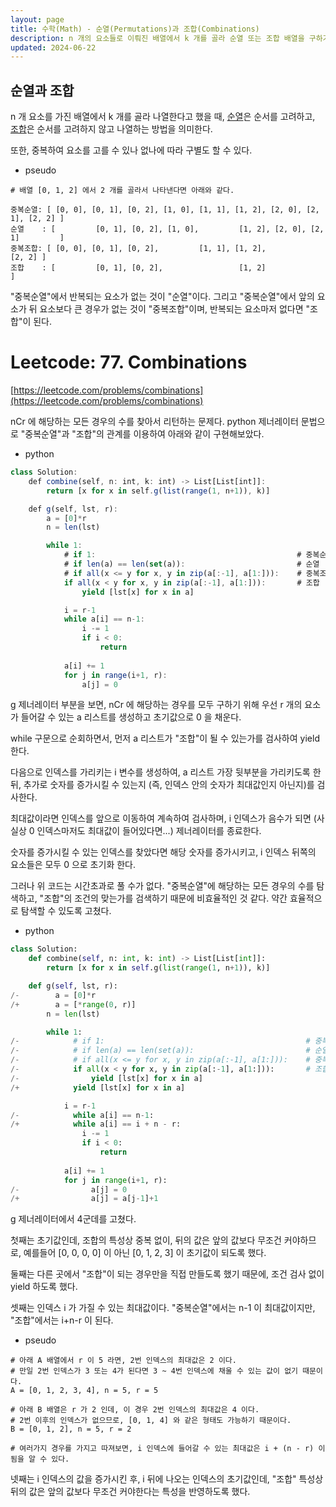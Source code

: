 ```yaml
---
layout: page
title: 수학(Math) - 순열(Permutations)과 조합(Combinations)
description: n 개의 요소들로 이뤄진 배열에서 k 개를 골라 순열 또는 조합 배열을 구하기
updated: 2024-06-22
---
```


## 순열과 조합

n 개 요소를 가진 배열에서 k 개를 골라 나열한다고 했을 때, [순열](https://namu.wiki/w/%EC%88%9C%EC%97%B4)은 순서를 고려하고, [조합](https://namu.wiki/w/%EC%A1%B0%ED%95%A9)은 순서를 고려하지 않고 나열하는 방법을 의미한다.

또한, 중복하여 요소를 고를 수 있나 없나에 따라 구별도 할 수 있다.

- pseudo
```pseudo
# 배열 [0, 1, 2] 에서 2 개를 골라서 나타낸다면 아래와 같다.

중복순열: [ [0, 0], [0, 1], [0, 2], [1, 0], [1, 1], [1, 2], [2, 0], [2, 1], [2, 2] ]
순열    : [         [0, 1], [0, 2], [1, 0],         [1, 2], [2, 0], [2, 1]         ]
중복조합: [ [0, 0], [0, 1], [0, 2],         [1, 1], [1, 2],                 [2, 2] ]
조합    : [         [0, 1], [0, 2],                 [1, 2]                         ]
```

"중복순열"에서 반복되는 요소가 없는 것이 "순열"이다. 그리고 "중복순열"에서 앞의 요소가 뒤 요소보다 큰 경우가 없는 것이 "중복조합"이며, 반복되는 요소마저 없다면 "조합"이 된다.

# Leetcode: 77. Combinations

[https://leetcode.com/problems/combinations](https://leetcode.com/problems/combinations)

nCr 에 해당하는 모든 경우의 수를 찾아서 리턴하는 문제다. python 제너레이터 문법으로 "중복순열"과 "조합"의 관계를 이용하여 아래와 같이 구현해보았다.

- python
```js
class Solution:
    def combine(self, n: int, k: int) -> List[List[int]]:
        return [x for x in self.g(list(range(1, n+1)), k)]

    def g(self, lst, r):
        a = [0]*r
        n = len(lst)

        while 1:
            # if 1:                                             # 중복순열
            # if len(a) == len(set(a)):                         # 순열
            # if all(x <= y for x, y in zip(a[:-1], a[1:])):    # 중복조합
            if all(x < y for x, y in zip(a[:-1], a[1:])):       # 조합
                yield [lst[x] for x in a]

            i = r-1
            while a[i] == n-1:
                i -= 1
                if i < 0:
                    return
            
            a[i] += 1
            for j in range(i+1, r):
                a[j] = 0
```

g 제너레이터 부분을 보면, nCr 에 해당하는 경우를 모두 구하기 위해 우선 r 개의 요소가 들어갈 수 있는 a 리스트를 생성하고 초기값으로 0 을 채운다.

while 구문으로 순회하면서, 먼저 a 리스트가 "조합"이 될 수 있는가를 검사하여 yield 한다.

다음으로 인덱스를 가리키는 i 변수를 생성하여, a 리스트 가장 뒷부분을 가리키도록 한 뒤, 추가로 숫자를 증가시킬 수 있는지 (즉, 인덱스 안의 숫자가 최대값인지 아닌지)를 검사한다.

최대값이라면 인덱스를 앞으로 이동하여 계속하여 검사하며, i 인덱스가 음수가 되면 (사실상 0 인덱스마저도 최대값이 들어있다면...) 제너레이터를 종료한다.

숫자를 증가시킬 수 있는 인덱스를 찾았다면 해당 숫자를 증가시키고, i 인덱스 뒤쪽의 요소들은 모두 0 으로 초기화 한다.

그러나 위 코드는 시간초과로 풀 수가 없다. "중복순열"에 해당하는 모든 경우의 수를 탐색하고, "조합"의 조건의 맞는가를 검색하기 때문에 비효율적인 것 같다. 약간 효율적으로 탐색할 수 있도록 고쳤다.

- python
```py
class Solution:
    def combine(self, n: int, k: int) -> List[List[int]]:
        return [x for x in self.g(list(range(1, n+1)), k)]

    def g(self, lst, r):
/-        a = [0]*r
/+        a = [*range(0, r)]
        n = len(lst)

        while 1:
/-            # if 1:                                             # 중복순열
/-            # if len(a) == len(set(a)):                         # 순열
/-            # if all(x <= y for x, y in zip(a[:-1], a[1:])):    # 중복조합
/-            if all(x < y for x, y in zip(a[:-1], a[1:])):       # 조합
/-                yield [lst[x] for x in a]
/+            yield [lst[x] for x in a]    

            i = r-1
/-            while a[i] == n-1:
/+            while a[i] == i + n - r:
                i -= 1
                if i < 0:
                    return
            
            a[i] += 1
            for j in range(i+1, r):
/-                a[j] = 0
/+                a[j] = a[j-1]+1
```

g 제너레이터에서 4군데를 고쳤다.

첫째는 초기값인데, 조합의 특성상 중복 없이, 뒤의 값은 앞의 값보다 무조건 커야하므로, 예를들어 [0, 0, 0, 0] 이 아닌 [0, 1, 2, 3] 이 초기값이 되도록 했다.

둘째는 다른 곳에서 "조합"이 되는 경우만을 직접 만들도록 했기 때문에, 조건 검사 없이 yield 하도록 했다.

셋째는 인덱스 i 가 가질 수 있는 최대값이다. "중복순열"에서는 n-1 이 최대값이지만, "조합"에서는 i+n-r 이 된다.

- pseudo
```pseudo
# 아래 A 배열에서 r 이 5 라면, 2번 인덱스의 최대값은 2 이다.
# 만일 2번 인덱스가 3 또는 4가 된다면 3 ~ 4번 인덱스에 채울 수 있는 값이 없기 때문이다.
A = [0, 1, 2, 3, 4], n = 5, r = 5

# 아래 B 배열은 r 가 2 인데, 이 경우 2번 인덱스의 최대값은 4 이다.
# 2번 이후의 인덱스가 없으므로, [0, 1, 4] 와 같은 형태도 가능하기 때문이다.
B = [0, 1, 2], n = 5, r = 2

# 여러가지 경우를 가지고 따져보면, i 인덱스에 들어갈 수 있는 최대값은 i + (n - r) 이 됨을 알 수 있다.
```

넷째는 i 인덱스의 값을 증가시킨 후, i 뒤에 나오는 인덱스의 초기값인데, "조합" 특성상 뒤의 값은 앞의 값보다 무조건 커야한다는 특성을 반영하도록 했다.
